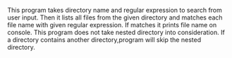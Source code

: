 This program takes directory name and regular expression to search from user input. Then it lists all files from the given directory and matches each file name with given regular expression. If matches it prints file name on console. This program does not take nested directory into consideration. If a directory contains another directory,program will skip the nested directory.
